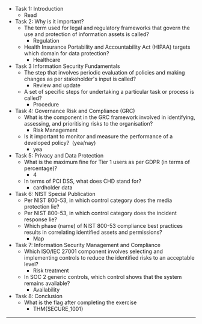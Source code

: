 - Task 1: Introduction
	- Read
- Task 2: Why is it important?
	- The term used for legal and regulatory frameworks that govern the use and protection of information assets is called?
		- Regulation
	- Health Insurance Portability and Accountability Act (HIPAA) targets which domain for data protection?
		- Healthcare
- Task 3 Information Security Fundamentals
	- The step that involves periodic evaluation of policies and making changes as per stakeholder's input is called?
		- Review and update
	- A set of specific steps for undertaking a particular task or process is called?
		- Procedure
- Task 4: Governance Risk and Compliance (GRC)
	- What is the component in the GRC framework involved in identifying, assessing, and prioritising risks to the organisation?
		- Risk Management
	- Is it important to monitor and measure the performance of a developed policy?  (yea/nay)
		- yea
- Task 5: Privacy and Data Protection
	- What is the maximum fine for Tier 1 users as per GDPR (in terms of percentage)?
		- 4
	- In terms of PCI DSS, what does CHD stand for?
		- cardholder data
- Task 6: NIST Special Publication
	- Per NIST 800-53, in which control category does the media protection lie?
	- Per NIST 800-53, in which control category does the incident response lie?
	- Which phase (name) of NIST 800-53 compliance best practices results in correlating identified assets and permissions?
		- Map
- Task 7: Information Security Management and Compliance
	- Which ISO/IEC 27001 component involves selecting and implementing controls to reduce the identified risks to an acceptable level?
		- Risk treatment
	- In SOC 2 generic controls, which control shows that the system remains available?
		- Availability
- Task 8: Conclusion
	- What is the flag after completing the exercise
		- THM{SECURE_1001}

___
